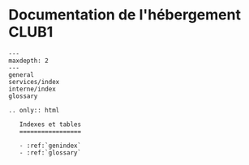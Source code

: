 Documentation de l'hébergement CLUB1
====================================

```{toctree}
---
maxdepth: 2
---
general
services/index
interne/index
glossary
```


```{eval-rst}
.. only:: html

   Indexes et tables
   =================

   - :ref:`genindex`
   - :ref:`glossary`
```
